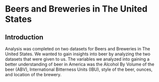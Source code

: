 # Beers and Breweries in The United States

## Introduction
Analysis was completed on two datasets for Beers and Breweries in The United States. We wanted to gain insights into beer by analyzing the two datasets that were given to us. The variables we analyzed into gaining a better understanding of beer in America was the Alcohol By Volume of the beer (ABV), International Bitterness Units (IBU), style of the beer, ounces, and location of the brewery.
